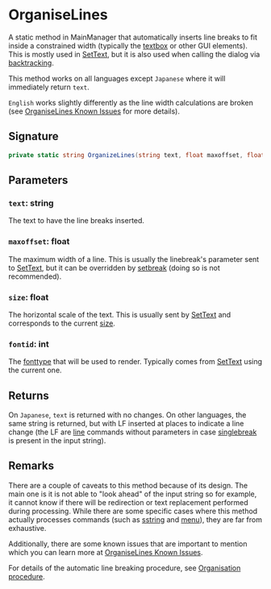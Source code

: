 # OrganiseLines

A static method in MainManager that automatically inserts line breaks to fit inside a constrained width (typically the [textbox](../../Notable%20states.md#textbox) or other GUI elements). This is mostly used in [SetText](../../SetText.md), but it is also used when calling the dialog via [backtracking](../Backtracking.md).

This method works on all languages except `Japanese` where it will immediately return `text`.

`English` works slightly differently as the line width calculations are broken (see [OrganiseLines Known Issues](OrganiseLines%20Known%20Issues.md) for more details).

## Signature

````cs
private static string OrganizeLines(string text, float maxoffset, float size, int fontid)
````

## Parameters

### `text`: string

The text to have the line breaks inserted.

### `maxoffset`: float

The maximum width of a line. This is usually the linebreak's parameter sent to [SetText](../../SetText.md), but it can be overridden by [setbreak](../../Individual%20commands/Setbreak.md) (doing so is not recommended).

### `size`: float

The horizontal scale of the text. This is usually sent by [SetText](../../SetText.md) and corresponds to the current [size](../../Individual%20commands/size.md).

### `fontid`: int

The [fonttype](../../Notable%20states.md#fonttype) that will be used to render. Typically comes from [SetText](../../SetText.md) using the current one.

## Returns

On `Japanese`, `text` is returned with no changes. On other languages, the same string is returned, but with LF inserted at places to indicate a line change (the LF are [line](../../Individual%20commands/Line.md) commands without parameters in case [singlebreak](../../Individual%20commands/Singlebreak.md) is present in the input string).

## Remarks

There are a couple of caveats to this method because of its design. The main one is it is not able to "look ahead" of the input string so for example, it cannot know if there will be redirection or text replacement performed during processing. While there are some specific cases where this method actually processes commands (such as [sstring](../../Individual%20commands/Sstring.md) and [menu](../../Individual%20commands/Menu.md)), they are far from exhaustive.

Additionally, there are some known issues that are important to mention which you can learn more at [OrganiseLines Known Issues](OrganiseLines%20Known%20Issues.md).

For details of the automatic line breaking procedure, see [Organisation procedure](Organisation%20procedure.md).

